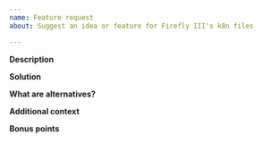 ```yaml
---
name: Feature request
about: Suggest an idea or feature for Firefly III's k8n files

---
```


**Description**
<!--
Please describe your feature request:

- I would like the Firefly III k8n files to do ABC.
- What if you would add feature XYZ?
- The Firefly III k8n files doesn't do DEF.
-->

**Solution**
<!-- Describe what your feature would add to Firefly III's k8n files. -->

**What are alternatives?**
<!-- Please describe what alternatives currently exist. -->

**Additional context**
<!-- Add any other context or screenshots about the feature request here. -->

**Bonus points**
<!-- Earn bonus points by:

- Make a drawing
- Donate money (just kidding ;)
- Making sure your issue isn't about Firefly III itself.

-->